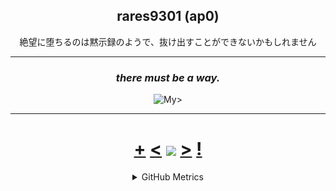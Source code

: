<h2 align="center">rares9301 (ap0)</h1>
<p align="center">絶望に堕ちるのは黙示録のようで、抜け出すことができないかもしれません</p>


<hr>

<h3 align="center"><i>there must be a way.</i></h2>
<p align="center">
<img alt= My discord profile src="https://discord-readme-badge.vercel.app/api?id=299220016530849793" />></a>
</p>
<hr>

<h1 align="center"> <a href="https://octo-ring.com/register">+</a> <a href="https://octo-ring.com/p/rares9301/prev"><</a> <a href="https://octo-ring.com/">
<img align="center" src="https://w0.peakpx.com/wallpaper/431/461/HD-wallpaper-anime-classroom-of-the-elite-ichika-amasawa.jpg" height="150px"></a> <a href="https://octo-ring.com/p/rares9301/next">></a> <a href="https://octo-ring.com/p/rares9301/random">!</a>
</h1>

<details align="center">
<summary>GitHub Metrics</summary>
<img src="./github-metrics.svg">

</details>